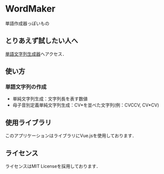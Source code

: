 # WordMaker
単語作成器っぽいもの

## とりあえず試したい人へ
[単語文字列生成器](https://nobuyuki-tokuchi.github.io/wordmaker_web/wordmaker.html)へアクセス．

## 使い方
### 単語文字列の作成
- 単純文字列生成：文字列長を表す数値
- 母子音別定義単純文字列生成：CV\*を並べた文字列(例：CVCCV, CV\*CV)

## 使用ライブラリ
このアプリケーションはライブラリにVue.jsを使用しております．

## ライセンス
ライセンスはMIT Licenseを採用しております．
